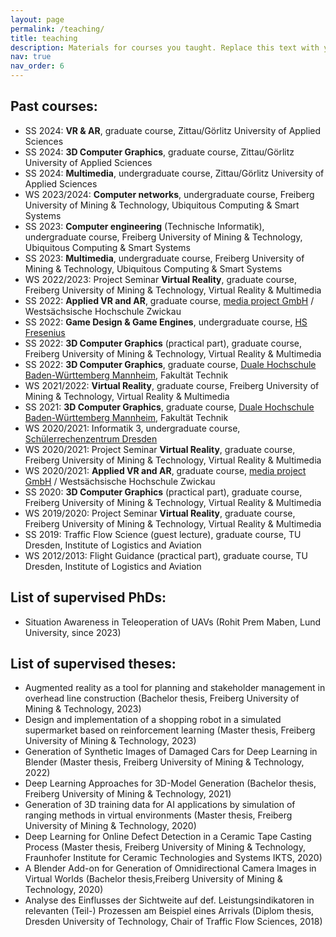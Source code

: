 ```yaml
---
layout: page
permalink: /teaching/
title: teaching
description: Materials for courses you taught. Replace this text with your description.
nav: true
nav_order: 6
---
```


## Past courses:
* SS 2024: **VR & AR**, graduate course, Zittau/Görlitz University of Applied Sciences
* SS 2024: **3D Computer Graphics**, graduate course, Zittau/Görlitz University of Applied Sciences
* SS 2024: **Multimedia**, undergraduate course, Zittau/Görlitz University of Applied Sciences
* WS 2023/2024: **Computer networks**, undergraduate course, Freiberg University of Mining & Technology, Ubiquitous Computing & Smart Systems
* SS 2023: **Computer engineering** (Technische Informatik), undergraduate course, Freiberg University of Mining & Technology, Ubiquitous Computing & Smart Systems
* SS 2023: **Multimedia**, undergraduate course, Freiberg University of Mining & Technology, Ubiquitous Computing & Smart Systems
* WS 2022/2023: Project Seminar **Virtual Reality**, graduate course, Freiberg University of Mining & Technology, Virtual Reality & Multimedia
* SS 2022: **Applied VR and AR**, graduate course, [media project GmbH](https://mediaproject.de/) / Westsächsische Hochschule Zwickau 
* SS 2022: **Game Design & Game Engines**, undergraduate course, [HS Fresenius](https://www.hs-fresenius.de/)
* SS 2022: **3D Computer Graphics** (practical part), graduate course, Freiberg University of Mining & Technology, Virtual Reality & Multimedia
* SS 2022: **3D Computer Graphics**, graduate course, [Duale Hochschule Baden-Württemberg Mannheim](https://www.mannheim.dhbw.de/startseite), Fakultät Technik
* WS 2021/2022: **Virtual Reality**, graduate course, Freiberg University of Mining & Technology, Virtual Reality & Multimedia
* SS 2021: **3D Computer Graphics**, graduate course, [Duale Hochschule Baden-Württemberg Mannheim](https://www.mannheim.dhbw.de/startseite), Fakultät Technik
* WS 2020/2021: Informatik 3, undergraduate course, [Schülerrechenzentrum Dresden](https://www.srz.tu-dresden.de/index.php?id=504)
* WS 2020/2021: Project Seminar **Virtual Reality**, graduate course, Freiberg University of Mining & Technology, Virtual Reality & Multimedia
* WS 2020/2021: **Applied VR and AR**, graduate course, [media project GmbH](https://mediaproject.de/) / Westsächsische Hochschule Zwickau 
* SS 2020: **3D Computer Graphics** (practical part), graduate course, Freiberg University of Mining & Technology, Virtual Reality & Multimedia
* WS 2019/2020: Project Seminar **Virtual Reality**, graduate course, Freiberg University of Mining & Technology, Virtual Reality & Multimedia
* SS 2019: Traffic Flow Science (guest lecture), graduate course, TU Dresden, Institute of Logistics and Aviation
* WS 2012/2013: Flight Guidance (practical part), graduate course, TU Dresden, Institute of Logistics and Aviation

## List of supervised PhDs:
* Situation Awareness in Teleoperation of UAVs (Rohit Prem Maben, Lund University, since 2023)

## List of supervised theses:
* Augmented reality as a tool for planning and stakeholder management in overhead line construction (Bachelor thesis,  Freiberg University of Mining & Technology, 2023)
* Design and implementation of a shopping robot in a simulated supermarket based on reinforcement learning (Master thesis,  Freiberg University of Mining & Technology, 2023)
* Generation of Synthetic Images of Damaged Cars for Deep Learning in Blender (Master thesis,  Freiberg University of Mining & Technology, 2022)
* Deep Learning Approaches for 3D-Model Generation (Bachelor thesis, Freiberg University of Mining & Technology, 2021)
* Generation of 3D training data for AI applications by simulation of ranging methods in virtual environments (Master thesis, Freiberg University of Mining & Technology, 2020)
* Deep Learning for Online Defect Detection in a Ceramic Tape Casting Process (Master thesis, Freiberg University of Mining & Technology, Fraunhofer Institute for Ceramic Technologies and Systems IKTS, 2020)
* A Blender Add-on for Generation of Omnidirectional Camera Images in Virtual Worlds (Bachelor thesis,Freiberg University of Mining & Technology, 2020)
* Analyse des Einflusses der Sichtweite auf def. Leistungsindikatoren in relevanten (Teil-) Prozessen am Beispiel eines Arrivals (Diplom thesis, Dresden University of Technology, Chair of Traffic Flow Sciences, 2018)

